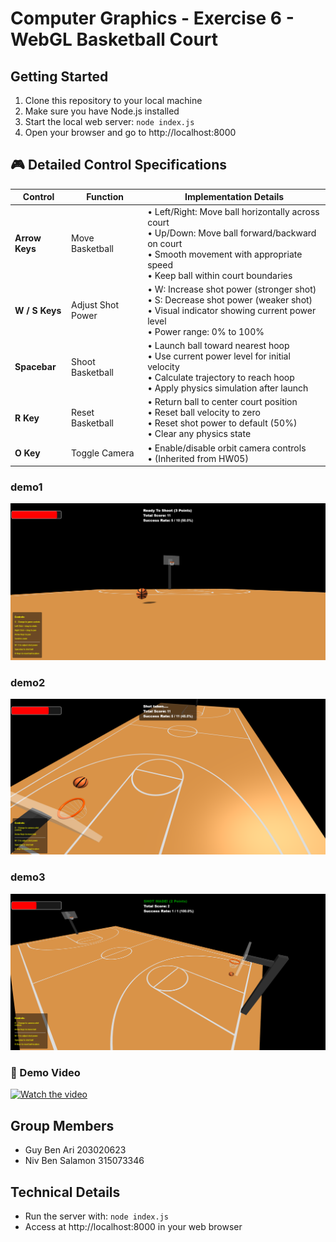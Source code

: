 # Computer Graphics - Exercise 6 - WebGL Basketball Court

## Getting Started
1. Clone this repository to your local machine
2. Make sure you have Node.js installed
3. Start the local web server: `node index.js`
4. Open your browser and go to http://localhost:8000

## 🎮 Detailed Control Specifications

| **Control** | **Function**             | **Implementation Details** |
|-------------|--------------------------|-----------------------------|
| **Arrow Keys** | Move Basketball | • Left/Right: Move ball horizontally across court  <br> • Up/Down: Move ball forward/backward on court  <br> • Smooth movement with appropriate speed  <br> • Keep ball within court boundaries |
| **W / S Keys** | Adjust Shot Power | • W: Increase shot power (stronger shot)  <br> • S: Decrease shot power (weaker shot)  <br> • Visual indicator showing current power level  <br> • Power range: 0% to 100% |
| **Spacebar** | Shoot Basketball | • Launch ball toward nearest hoop  <br> • Use current power level for initial velocity  <br> • Calculate trajectory to reach hoop  <br> • Apply physics simulation after launch |
| **R Key** | Reset Basketball | • Return ball to center court position  <br> • Reset ball velocity to zero  <br> • Reset shot power to default (50%)  <br> • Clear any physics state |
| **O Key** | Toggle Camera | • Enable/disable orbit camera controls  <br> • (Inherited from HW05) |


### demo1
![Screenshot](Screenshots/Basketball1.png)

### demo2
![Screenshot](Screenshots/Basketball2.png)

### demo3
![Screenshot](Screenshots/Basketball3.png)

### 🎥 Demo Video
[![Watch the video](https://img.youtube.com/vi/DztSwigDshw/0.jpg)](https://youtu.be/DztSwigDshw)

## Group Members
- Guy Ben Ari 203020623
- Niv Ben Salamon 315073346

## Technical Details
- Run the server with: `node index.js`
- Access at http://localhost:8000 in your web browser
